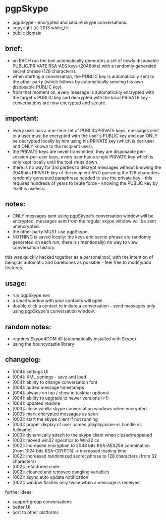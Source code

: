 pgpSkype
========

* pgpSkype - encrypted and secure skype conversations.
* copyright (c) 2013 white_frt
* public domain
	
brief:
------
* on EACH run the tool automatically generates a set of newly disposable PUBLIC/PRIVATE RSA-AES keys (2048bits) with a randomly generated secret phrase (128 characters).
* when starting a conversation, the PUBLIC key is automatically sent to the other party (which follows by automatically sending his own disposable PUBLIC key).
* from that moment on, every message is automatically encrypted with the target's PUBLIC key and decrypted with the local PRIVATE key - conversations are now encrypted and secure.

important:
----------
* every user has a one-time set of PUBLIC/PRIVATE keys, messages sent to a user must be encrypted with the user's PUBLIC key and can ONLY be decrypted locally by him using his PRIVATE key (which is per-user and ONLY known to the recipient user).
* the PRIVATE keys are never transmitted, they are disposable per-session-per-user keys, every user has a single PRIVATE key which is only kept locally until the tool shuts down.
* there is no way for 3rd parties to decrypt messages without knowing the 2048bits PRIVATE key of the recipient AND guessing the 128 characters randomly generated paraphrase needed to use the private key - this requires hundreds of years to brute force - knowing the PUBLIC key by itself is useless.

notes:
------
* ONLY messages sent using pgpSkype's conversation window will be encrypted, messages sent from the regular skype window will be sent unencrypted.
* the other party MUST use pgpSkype.
* NOTHING is saved locally: the keys and secret phrase are randomly generated on each run, there is (intentionally) no way to view conversation history.

this was quickly hacked together as a personal tool, with the intention of being as automatic and barebones as possible - feel free to modify/add features.

usage:
------
* run pgpSkype.exe
* a small window with your contacts will open
* double click a contact to initiate a conversation - send messages only using pgpSkype's conversation window.
	
random notes:
-------------	
* requires Skype4COM.dll (automatically installed with Skype)
* using the bouncycastle library  

changelog:
----------
* [004]: settings UI
* [004]: XML settings - save and load
* [004]: ability to change conversation font
* [004]: added message timestamps
* [004]: always on top / show in taskbar optional
* [004]: ability to upgrade to newer versions (>1)
* [004]: updated readme
* [003]: close vanilla skype conversation windows when encrypted
* [003]: mark encrypted messages as seen
* [003]: start the skype client if not running
* [003]: proper display of user names [displayname vs handle vs fullname]
* [003]: dynamically attach to the skype client when closed/reopened
* [003]: moved win32 specifics to Win32.cs
* [002]: increased encryption to 2048 bits RSA-AES256 combination (from 1024 bits RSA-CRYPT5) -> increased loading time
* [002]: increased randomized secret phrase to 128 characters (from 32 characters)
* [002]: refactored code
* [002]: cleaned and removed dangling variables
* [002]: async auto update notification
* [002]: window flashes only twice when a message is received

further ideas:
* support group conversations
* better UI
* port to other platforms

